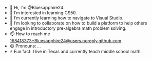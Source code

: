 - 👋 Hi, I’m @Bluesapphire24
- 👀 I’m interested in learning CS50.
- 🌱 I’m currently learning how to navigate to Visual Studio.
- 💞️ I’m looking to collaborate on how to build a platform to help others engage in introductory pre-algebra math problem solving. 
- 📫 How to reach me 168418373+Bluesapphire24@users.noreply.github.com
- 😄 Pronouns: ...
- ⚡ Fun fact: I live in Texas and currently teach middle school math.

<!---
Bluesapphire24/Bluesapphire24 is a ✨ special ✨ repository because its `README.md` (this file) appears on your GitHub profile.
You can click the Preview link to take a look at your changes.
--->
